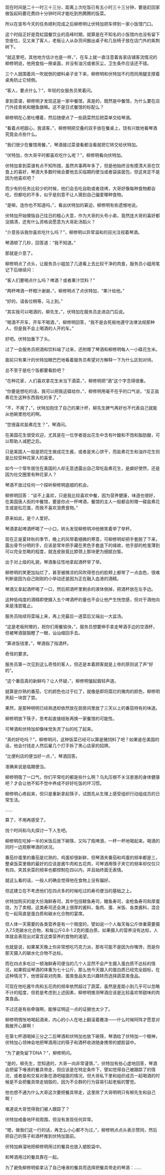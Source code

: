现在时间是二十一时三十三分，距离上次吃饭已有五小时三十三分钟，要是赶回家做饭起码要花费四十分钟时间才能吃到热腾腾的饭菜。

所以在宣布今天的任务顺利完成之后柳修明让伏特加把车停到一家小饭馆门口。

这个时段正好是霓虹国餐饮业的高峰时期，就算是在不知名的小饭馆内也没有留下空座位，见又来了客人，老板让人从杂货间搬出桌子和几张椅子放在店门外的紫荆树下。

“就这里吧，其他地方估计也是一样，”，在车上就一直注意着各家店铺客流情况的柳修明说，他用食指一擦桌面，并没有油污或者灰尘，卫生条件应该还不错。

三个人就围着风一吹就倒的塑料桌子坐下来，柳修明和伏特加不约而同用腿支撑着桌角防止它倾倒。

“客人，要点什么？”，年轻的女服务员笑着问。

拿到菜谱，柳修明才发现这是一家中餐馆，真是的，既然是中餐馆，为什么要在店门外挂青帆和鲤鱼旗嘛。这不是日式餐馆的标配么？

柳修明在心里吐槽着，然后随便点了一些蔬菜然后把菜单交给琴酒。

“看着点吧甜心，我请客，”，柳修明把交叠的双手放在餐桌上，饶有兴致地看琴酒究竟会点些什么。

“我们很少在餐馆用餐，”，琴酒接过菜谱看都没看就把它转交给伏特加。

“伏特加，你大哥平时都喜欢吃什么呢？”，柳修明看向伏特加。

伏特加拿到菜谱有点不知所措，虽然共事两年多了，但是他始终没有摸清大哥在饮食上的喜好，琴酒大多数时候会要他去买临期的便当或者袋装面包，但这肯定不是因为他喜欢吧？

而少有的任务比较少的时候，他们会去吃自助或者烧烤，大哥好像每种食物都会吃，但都吃的不多，似乎是刻意不让人猜到自己偏爱哪种食物。

“是嘛，连你也不知道吗，”，看出伏特加的窘迫，柳修明有些遗憾地说。

伏特加开始懊恼自己往日的粗心大意，作为大哥的头号小弟，竟然连大哥的喜好都没搞清，还有什么资格说愿意为大哥赴汤蹈火？

“介意告诉我你喜欢吃什么吗？”，柳修明以异常温和的目光注视着琴酒。

琴酒顿了几秒，回答道：“我不知道。”

那就是介意了。

柳修明点了点头，让服务员小姐加了几道看上去比较干净的肉食，服务员小姐用笔记下后继续问：

“客人们要喝点什么吗？啤酒？或者果汁饮料？”

“两杯啤酒一杯橙汁谢谢，”，柳修明点了点伏特加，“果汁给他。”

“好的，请各位稍等，马上到。”

“其实我可以喝酒的，柳先生，”，伏特加在服务员走进店门后说。

“喝酒不开车，开车不喝酒，”，柳修明回答，“我不是会死板地遵守法律法规那种人，但是我不会上喝酒的人开的车。”

好吧。伏特加垂下了头。

过了一会服务员把酒和饮料端了过来，还附赠了琴酒和柳修明每人一小碟花生米。

面前只有果汁的伏特加眼巴巴地看着服务员希望对方解释一下为什么区别对待。

总不至于是吃个饭都要看脸吧？

“在种花家，人们喜欢拿花生米当下酒菜，”，柳修明把“酒”这个字念得很重。

“你要是想吃的话，我可以把我这碟给你，”，柳修明用毫不在乎的口气说，“反正盐煮花生这种东西我吃的多了。”

“不，不用了，”，伏特加抱住了自己的果汁杯，柳先生脾气再好也不代表自己就能从他碗里抢吃的啊。

“您很喜欢盐煮花生？”，琴酒问。

在美国花生很受欢迎，尤其是在一位学者提出花生中含有叶酸和不饱和脂肪酸，可以帮助人减肥之后。

只是美国人一般是把花生做成花生酱，或者是夹心饼干，而盐煮花生和油炸花生则是比较受种花家人的喜爱。

如今一个常年居住在美国的人却无意透露出自己常吃盐煮花生，是癖好使然，还是因为社交圈里有种花家人？

琴酒不放过任何一个探听柳修明底细的机会。

柳修明回答：“谈不上喜欢，只是我比较喜欢中餐，因为营养健康，味道也很好，在美国唐人街的中餐馆，要是你点一杯啤酒，餐馆的主人一般都会附赠一碟盐煮花生或是松花蛋，而我不喜欢浪费食物。”

原来如此，是个人爱好。

琴酒拿起啤酒杯喝了一小口，转头发现柳修明冲他微笑着举了举杯。

现在正是夏转秋的季节，晚上的风带着细微的寒意，可柳修明却把手套脱了下来，露出骨节分明的手，应该是常年把手藏在黑色手套底下的缘故，他手部的枪茧薄到可以完全忽略的程度，就连皮肤竟比脖颈上那块更为细腻白皙。

出于对上级的礼貌，琴酒象征性地拿起酒杯举了举。

柳修明的笑更加灿烂了，甚至被微凉的风吹得苍白的脸颊上都带了一点血色，很难判断是因为自己刚刚的小举动还是因为正在融入血液的酒精。

琴酒又拿起酒杯喝了一口，然后把酒杯里剩余的液体倒掉，把酒杯放在左手边。

这种低纯度的酒精即使摄入五个啤酒杯的量也不会让他产生恍惚感，但对于酒他向来是浅尝辄止。

服务员陆续将菜端上来，再上完最后一道菜后又端出一大盆汤。

“这是老板附赠的，祝你们用餐愉快，”，服务员想要伸手拿走琴酒手边的空酒杯，但被琴酒狠狠瞪了一眼，讪讪缩回手去。

“算进饭钱里，”，琴酒指了指酒杯。

奇怪的要求。

服务员第一次见到这么奇怪的客人，但还是本着顾客就是上帝的原则说了声“好的”。

“这个番茄真的新鲜吗？让人怀疑，”，柳修明皱起眉轻声道。

就算是炒熟的番茄，它的颜色也过于红了，就像是即将腐烂的猪肉的颜色，柳修明夹起一块尝了尝。

果然，是那种明明已经熟透却依然放在厨房间里放了三天以上的番茄特有的味道。

柳修明放下筷子，思考起直接结账再换一家餐馆的可能性。

可琴酒和伏特加却像味觉失灵了似的吃了起来。

“真的好吃吗？”，柳修明问，这种饭菜已经可以算是猪饲料了吧？如果是在美国的话，他会付钱走人然后雇几个打手拆了黑心店家的招牌。

“比便利店的便当好一点，”，琴酒回答。

准确来说是临期便当。

柳修明吸了一口气，你们平常吃的都是些什么啊？乌丸压根不关注崽崽的身体健康吧？才会让他不知不觉中养成不好好吃饭的坏习惯。

柳修明心疼起来，但只是重新拿起筷子，试图先从生理上感受组织行动组成员的日常生活。

......

算了，不用再感受了。

找个时间和乌丸探讨一下人生吧。

柳修明在吃掉一半的米饭后放下碗筷，又叫了瓶啤酒，一杯一杯地喝起来。喝酒的同时一边观察琴酒的状况。

番茄炒蛋里的番茄是烂熟的，鸡蛋却很新鲜，但琴酒夹番茄和鸡蛋的频率都是三，整桌饭菜里做的最好的应该是酱牛肉和五花肉，可琴酒用筷子夹它的频率却仅仅只有四，夹其余菜的频率也都控制在四以内，并且始终面无表情。

就这么看的话，一般人的确会觉得他在食物上没有偏好。

但这建立在不考虑他们在四点多的时候吃过的寿司便当的基础之上。

伏特加购买的是大份海鲜寿司，其中包括鲣鱼寿司，鳗鱼寿司，金枪鱼寿司和厚蛋烧，为了卖相，这类寿司还会淋上很厚的酱料，鱼肉、蛋、米饭、各类酱料，混合在一起简直是蛋白质和碳水化合物的宴席。

但人体一天需要的各类营养是有一个限度的，譬如说一个人每天每公斤体重需要摄入7.5克碳水化合物，和每公斤0.8-1.2克的蛋白质，如果摄入的营养没有达标，人体就会表现出对富含这类营养的食物的渴望。

也就是说，如果某天晚上你非常想吃巧克力派，那有可能不是因为你嘴馋，而是你那天摄入的碳水化合物不达标。

而在四点多吃过一顿海鲜寿司便当的几个人显然不会产生摄入蛋白质不达标的情况，如果假设琴酒的体重为七十公斤，那么他今天摄入的蛋白质已经完全超标，在这种情况下，他很容易对肉类、蛋类食品失去兴趣转而选择蔬菜类食品。

可现在他吃酱牛肉和五花肉的频率依然超过了蔬菜，虽然是差距小到几乎可以忽略不计的程度，但若是考虑到上述因素，柳修明推测琴酒应该是比较喜欢带甜味的肉类食品。

不过还是有些牵强啊，能够证明这一点的证据也太少了。

柳修明惆怅地喝起酒来，内心的小人在地上翻滚着撒泼——什么时候阿阵才愿意对我敞开心扉啊！

在第七杯酒喝掉三分之二后琴酒和伏特加也放下碗筷，琴酒给了伏特加一个眼神，伏特加心领神会地把琴酒用过的筷子和酒杯收进随身携带的塑胶袋中。

“为了避免留下DNA？”，柳修明问。

“是的，柳先生，您知道的，大哥一向非常谨慎，”，伏特加有些心虚地回答，琴酒会把留下唾液的餐具带走，但应该是在特定条件下，譬如觉得自己被跟踪了的情况，或者是和交易对象在酒吧碰面的情况，但大哥私下里和组织成员一起喝酒的时候是不会把餐具带走销毁的，因为不合群的行为容易引起老板的警觉。

他也想不通为什么大哥这次要把餐具带走，这里除了大哥明明只有柳先生和自己啊！

难道说大哥觉得我们被人跟踪了？

伏特加戒备地环视周围，但没有发现任何异常。

“嗯，做我们这一行的话，再怎么小心都不为过，”，柳修明点点头表示赞同，然后把自己的筷子和酒杯推到伏特加面前。

伏特加麻溜地把柳修明用过的餐具也放入塑胶袋中。

和琴酒用过的餐具靠在一起。

为了避免柳修明偷拿沾了自己唾液的餐具而选择把餐具带走的琴酒：......
